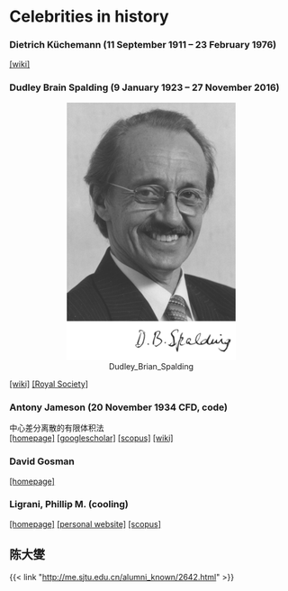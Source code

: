 # Celebrities in history



### Dietrich Küchemann (11 September 1911 – 23 February 1976)  

[[wiki]](https://en.wikipedia.org/wiki/Dietrich_K%C3%BCchemann)  


### Dudley Brain Spalding (9 January 1923 – 27 November 2016)   

<center>
<img src="index.assets/Dudley_Brian_Spalding.jpg" width="300" align="bottom" />
<figcaption>Dudley_Brian_Spalding</figcaption>
</center>

[[wiki]](https://www.wikiwand.com/en/Brian_Spalding) 
[[Royal Society]](https://royalsocietypublishing.org/doi/10.1098/rsbm.2018.0024) 

### Antony Jameson (20 November 1934 CFD, code)  
中心差分离散的有限体积法  
[[homepage]](http://aero-comlab.stanford.edu/jameson/) 
[[googlescholar]](https://scholar.google.com/citations?hl=en&user=74eUkXgAAAAJ&view_op=list_works&citft=1&email_for_op=dlxiaochemi%40gmail.com&sortby=pubdate) 
[[scopus]](https://www.scopus.com/authid/detail.uri?origin=resultslist&authorId=57198148688&zone=) 
[[wiki]](https://www.wikiwand.com/en/Antony_Jameson)  

### David Gosman 

[[homepage]](https://www.imperial.ac.uk/people/d.gosman/publications.html) 


### Ligrani, Phillip M.  (cooling)  
[[homepage]](https://www.uah.edu/eng/departments/mae/faculty-staff/phillip-ligrani)
[[personal website]](https://ligrani.com/)
[[scopus]](https://www.scopus.com/authid/detail.uri?authorId=7007125186)  

## 陈大燮

{{< link "http://me.sjtu.edu.cn/alumni_known/2642.html" >}}  

<!-- {{< link "" >}}   -->
